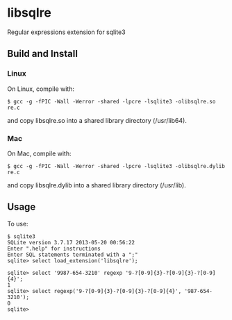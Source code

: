 # libsqlre
Regular expressions extension for sqlite3

## Build and Install

### Linux
On Linux, compile with:

```
$ gcc -g -fPIC -Wall -Werror -shared -lpcre -lsqlite3 -olibsqlre.so re.c
```

and copy libsqlre.so into a shared library directory (/usr/lib64).

### Mac
On Mac, compile with:

```
$ gcc -g -fPIC -Wall -Werror -shared -lpcre -lsqlite3 -olibsqlre.dylib re.c
```

and copy libsqlre.dylib into a shared library directory (/usr/lib).


## Usage

To use:

```
$ sqlite3
SQLite version 3.7.17 2013-05-20 00:56:22
Enter ".help" for instructions
Enter SQL statements terminated with a ";"
sqlite> select load_extension('libsqlre');

sqlite> select '9987-654-3210' regexp '9-?[0-9]{3}-?[0-9]{3}-?[0-9]{4}';
1
sqlite> select regexp('9-?[0-9]{3}-?[0-9]{3}-?[0-9]{4}', '987-654-3210');
0
sqlite>
```
